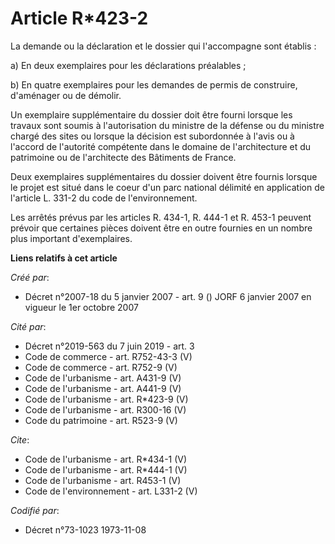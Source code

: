 # Article R*423-2

La demande ou la déclaration et le dossier qui l'accompagne sont établis : 

a) En deux exemplaires pour les déclarations préalables ; 

b) En quatre exemplaires pour les demandes de permis de construire, d'aménager ou de démolir. 

Un exemplaire supplémentaire du dossier doit être fourni lorsque les travaux sont soumis à l'autorisation du ministre de la
défense ou du ministre chargé des sites ou lorsque la décision est subordonnée à l'avis ou à l'accord de l'autorité
compétente dans le domaine de l'architecture et du patrimoine ou de l'architecte des Bâtiments de France. 

Deux exemplaires supplémentaires du dossier doivent être fournis lorsque le projet est situé dans le coeur d'un parc national
délimité en application de l'article L. 331-2 du code de l'environnement. 

Les arrêtés prévus par les articles R. 434-1, R. 444-1 et R. 453-1 peuvent prévoir que certaines pièces doivent être en outre
fournies en un nombre plus important d'exemplaires.

**Liens relatifs à cet article**

_Créé par_:

  - Décret n°2007-18 du 5 janvier 2007 - art. 9 () JORF 6 janvier 2007 en vigueur le 1er octobre 2007

_Cité par_:

  - Décret n°2019-563 du 7 juin 2019 - art. 3
  - Code de commerce - art. R752-43-3 (V)
  - Code de commerce - art. R752-9 (V)
  - Code de l'urbanisme - art. A431-9 (V)
  - Code de l'urbanisme - art. A441-9 (V)
  - Code de l'urbanisme - art. R*423-9 (V)
  - Code de l'urbanisme - art. R300-16 (V)
  - Code du patrimoine - art. R523-9 (V)

_Cite_:

  - Code de l'urbanisme - art. R*434-1 (V)
  - Code de l'urbanisme - art. R*444-1 (V)
  - Code de l'urbanisme - art. R453-1 (V)
  - Code de l'environnement - art. L331-2 (V)

_Codifié par_:

  - Décret n°73-1023 1973-11-08
